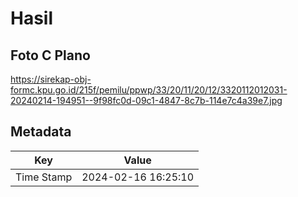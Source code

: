 # Hasil

## Foto C Plano

https://sirekap-obj-formc.kpu.go.id/215f/pemilu/ppwp/33/20/11/20/12/3320112012031-20240214-194951--9f98fc0d-09c1-4847-8c7b-114e7c4a39e7.jpg


## Metadata

| Key        | Value               |
| ---------- | ------------------- |
| Time Stamp | 2024-02-16 16:25:10 |



